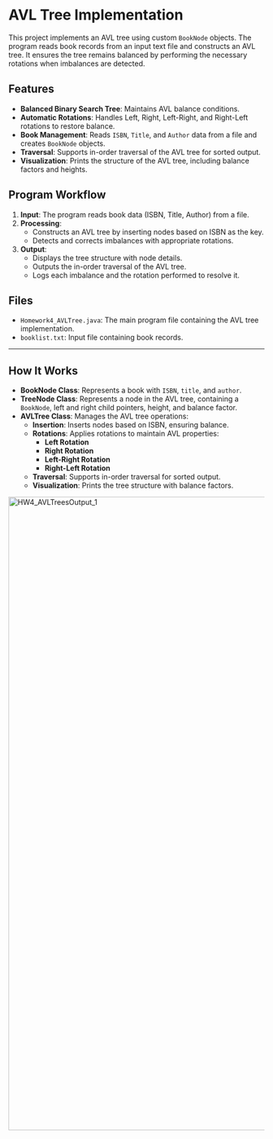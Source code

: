 # AVL Tree Implementation

This project implements an AVL tree using custom `BookNode` objects. The program reads book records from an input text file and constructs an AVL tree. It ensures the tree remains balanced by performing the necessary rotations when imbalances are detected.

## Features
- **Balanced Binary Search Tree**: Maintains AVL balance conditions.
- **Automatic Rotations**: Handles Left, Right, Left-Right, and Right-Left rotations to restore balance.
- **Book Management**: Reads `ISBN`, `Title`, and `Author` data from a file and creates `BookNode` objects.
- **Traversal**: Supports in-order traversal of the AVL tree for sorted output.
- **Visualization**: Prints the structure of the AVL tree, including balance factors and heights.

## Program Workflow
1. **Input**: The program reads book data (ISBN, Title, Author) from a file.
2. **Processing**:
   - Constructs an AVL tree by inserting nodes based on ISBN as the key.
   - Detects and corrects imbalances with appropriate rotations.
3. **Output**:
   - Displays the tree structure with node details.
   - Outputs the in-order traversal of the AVL tree.
   - Logs each imbalance and the rotation performed to resolve it.

## Files
- `Homework4_AVLTree.java`: The main program file containing the AVL tree implementation.
- `booklist.txt`: Input file containing book records.

---


## How It Works
- **BookNode Class**: Represents a book with `ISBN`, `title`, and `author`.
- **TreeNode Class**: Represents a node in the AVL tree, containing a `BookNode`, left and right child pointers, height, and balance factor.
- **AVLTree Class**: Manages the AVL tree operations:
  - **Insertion**: Inserts nodes based on ISBN, ensuring balance.
  - **Rotations**: Applies rotations to maintain AVL properties:
    - **Left Rotation**
    - **Right Rotation**
    - **Left-Right Rotation**
    - **Right-Left Rotation**
  - **Traversal**: Supports in-order traversal for sorted output.
  - **Visualization**: Prints the tree structure with balance factors.

<img width="1245" alt="HW4_AVLTreesOutput_1" src="https://github.com/user-attachments/assets/ca9a5f4a-135d-415b-adee-e44873c79ad3" />


